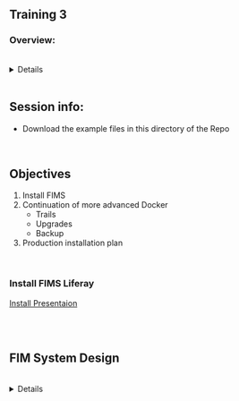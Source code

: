 ## Training 3

### Overview:
<br>
<details>

- https://hub.docker.com/_/hello-world

- This checks docker is correctly installed and operational 

- Running use command prompt. Windows key + R, cmd opens the command prompt

- Run in command line –>  `docker run hello-world`

</details>

<br>

## Session info:

- Download the example files in this directory of the Repo

<br>

## Objectives

1. Install FIMS
2. Continuation of more advanced Docker
    - Trails
    - Upgrades
    - Backup
3. Production installation plan

<br>

### Install FIMS Liferay

[Install Presentaion](/)

<br><br>

## FIM System Design

<br>

<details>
<br>

- ### Logical Design
    <br>
    <details>

    <br><br>
    [//]: # Add Lucid Chart image here
    <br><br>

    </details>
    <br>

- ### Physical Connection
    <br>
    <details>

    <br><br>
    [//]: # Add Lucid Chart image here
    <br><br>

    </details>

    </details>